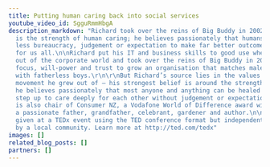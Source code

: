 ```yaml
---
title: Putting human caring back into social services
youtube_video_id: SgguRmmHbgA
description_markdown: "Richard took over the reins of Big Buddy in 2002. His belief
  is the strength of human caring; he believes passionately that humans step up with
  less bureaucracy, judgement or expectation to make far better outcomes socially
  for us all.\n\nRichard put his IT and business skills to good use when he bailed
  out of the corporate world and took over the reins of Big Buddy in 2002. It’s taken
  focus, will-power and trust to grow an organisation that matches male volunteers
  with fatherless boys.\r\n\r\nBut Richard’s source lies in the values of the hippy
  movement he grew out of – his strongest belief is around the strength of human caring;
  he believes passionately that most anyone and anything can be healed when humans
  step up to care deeply for each other without judgement or expectation.\r\n\r\nRichard
  is also chair of Consumer NZ, a Vodafone World of Difference award winner and is
  a passionate father, grandfather, celebrant, gardener and author.\n\nThis talk was
  given at a TEDx event using the TED conference format but independently organized
  by a local community. Learn more at http://ted.com/tedx"
images: []
related_blog_posts: []
partners: []
---
```

